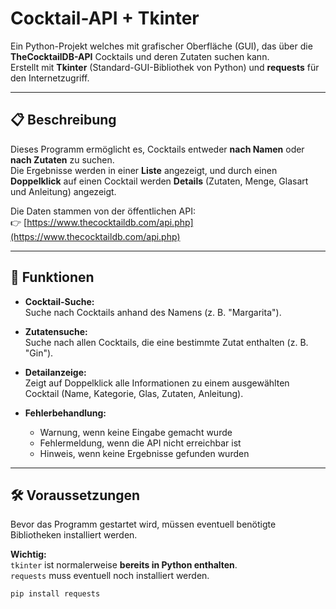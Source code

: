 # Cocktail-API + Tkinter

Ein Python-Projekt welches mit grafischer Oberfläche (GUI), das über die **TheCocktailDB-API** Cocktails und deren Zutaten suchen kann.  
Erstellt mit **Tkinter** (Standard-GUI-Bibliothek von Python) und **requests** für den Internetzugriff.

---

## 📋 Beschreibung

Dieses Programm ermöglicht es, Cocktails entweder **nach Namen** oder **nach Zutaten** zu suchen.  
Die Ergebnisse werden in einer **Liste** angezeigt, und durch einen **Doppelklick** auf einen Cocktail werden **Details** (Zutaten, Menge, Glasart und Anleitung) angezeigt.

Die Daten stammen von der öffentlichen API:  
👉 [https://www.thecocktaildb.com/api.php](https://www.thecocktaildb.com/api.php)

---

## 🧩 Funktionen

- **Cocktail-Suche:**  
  Suche nach Cocktails anhand des Namens (z. B. "Margarita").
  
- **Zutatensuche:**  
  Suche nach allen Cocktails, die eine bestimmte Zutat enthalten (z. B. "Gin").
  
- **Detailanzeige:**  
  Zeigt auf Doppelklick alle Informationen zu einem ausgewählten Cocktail (Name, Kategorie, Glas, Zutaten, Anleitung).

- **Fehlerbehandlung:**  
  - Warnung, wenn keine Eingabe gemacht wurde  
  - Fehlermeldung, wenn die API nicht erreichbar ist  
  - Hinweis, wenn keine Ergebnisse gefunden wurden

---

## 🛠️ Voraussetzungen

Bevor das Programm gestartet wird, müssen eventuell benötigte Bibliotheken installiert werden.

**Wichtig:**  
`tkinter` ist normalerweise **bereits in Python enthalten**.  
`requests` muss eventuell noch installiert werden.

```bash
pip install requests
